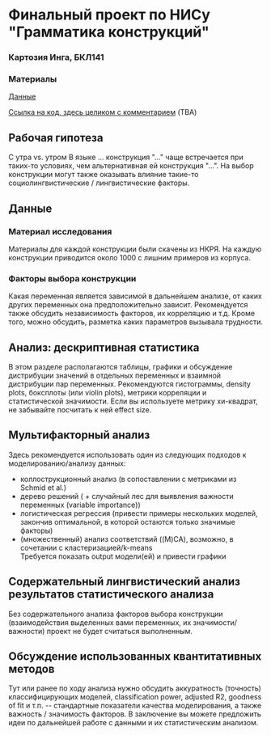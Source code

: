 # Финальный проект по НИСу "Грамматика конструкций"
### Картозия Инга, БКЛ141


### Материалы
[Данные](https://docs.google.com/spreadsheets/d/1ZZ1vR18t06Hndg9rw2yg-Zq1cj4ARs92kGAvCdYkFgU/edit?usp=sharing)  

[Ссылка на код, здесь целиком с комментарием](https://github.com/...) (TBA)

## Рабочая гипотеза
С утра vs. утром
В языке ... конструкция "..." чаще встречается при таких-то условиях, чем альтернативная ей конструкция "...". На выбор конструкции могут также оказывать влияние такие-то социолингвистические / лингвистические факторы.

## Данные

### Материал исследования
Материалы для каждой конструкции были скачены из НКРЯ. На каждую конструкции приводится около 1000 с лишним примеров из корпуса.

### Факторы выбора конструкции
Какая переменная является зависимой в дальнейшем анализе, от каких других переменных она предположительно зависит. Рекомендуется также обсудить независимость факторов, их корреляцию и т.д. Кроме того, можно обсудить, разметка каких параметров вызывала трудности.

## Анализ: дескриптивная статистика
В этом разделе располагаются таблицы, графики и обсуждение дистрибуции значений в отдельных переменных и взаимной дистрибуции пар переменных.
Рекомендуются гистограммы, density plots, боксплоты (или violin plots), метрики корреляции и статистической значимости. Если вы используете метрику хи-квадрат, не забывайте посчитать к ней effect size.

## Мультифакторный анализ
Здесь рекомендуется использовать один из следующих подходов к моделированию/анализу данных:  
* коллострукционный анализ (в сопоставлении с метриками из Schmid et al.)  
* дерево решений ( + случайный лес для выявления важности переменных (variable importance))  
* логистическая регрессия (привести примеры нескольких моделей, закончив оптимальной, в которой остаются только значимые факторы)  
* (множественный) анализ соответствий ((M)CA), возможно, в сочетании с кластеризацией/k-means  
Требуется показать output модели(ей) и привести графики

## Содержательный лингвистический анализ результатов статистического анализа
Без содержательного анализа факторов выбора конструкции (взаимодействия выделенных вами переменных, их значимости/важности) проект не будет считаться выполненным.   

## Обсуждение использованных квантитативных методов
Тут или ранее по ходу анализа нужно обсудить аккуратность (точность) классифицирующих моделей, classification power, adjusted R2, goodness of fit и т.п. -- стандартные показатели качества моделирования, а также важность / значимость факторов. 
В заключение вы можете предложить идеи по дальнейшей работе с данными и их статистическим анализом. 
